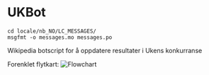 UKBot
=====

````
cd locale/nb_NO/LC_MESSAGES/
msgfmt -o messages.mo messages.po
```` 

Wikipedia botscript for å oppdatere resultater i Ukens konkurranse

Forenklet flytkart:
![Flowchart](https://github.com/danmichaelo/UKBot/raw/master/flowchart.png)



